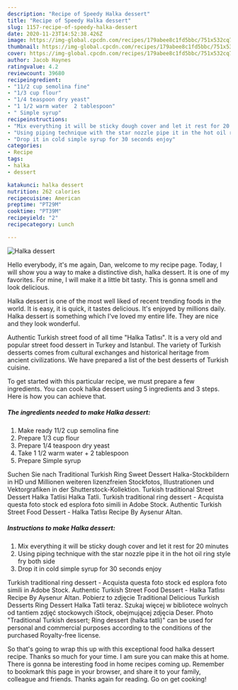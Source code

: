 ```yaml
---
description: "Recipe of Speedy Halka dessert"
title: "Recipe of Speedy Halka dessert"
slug: 1157-recipe-of-speedy-halka-dessert
date: 2020-11-23T14:52:38.426Z
image: https://img-global.cpcdn.com/recipes/179abee8c1fd5bbc/751x532cq70/halka-dessert-recipe-main-photo.jpg
thumbnail: https://img-global.cpcdn.com/recipes/179abee8c1fd5bbc/751x532cq70/halka-dessert-recipe-main-photo.jpg
cover: https://img-global.cpcdn.com/recipes/179abee8c1fd5bbc/751x532cq70/halka-dessert-recipe-main-photo.jpg
author: Jacob Haynes
ratingvalue: 4.2
reviewcount: 39680
recipeingredient:
- "11/2 cup semolina fine"
- "1/3 cup flour"
- "1/4 teaspoon dry yeast"
- "1 1/2 warm water  2 tablespoon"
- " Simple syrup"
recipeinstructions:
- "Mix everything it will be sticky dough cover and let it rest for 20 minutes"
- "Using piping technique with the star nozzle pipe it in the hot oil ring style fry both side"
- "Drop it in cold simple syrup for 30 seconds enjoy"
categories:
- Recipe
tags:
- halka
- dessert

katakunci: halka dessert 
nutrition: 262 calories
recipecuisine: American
preptime: "PT29M"
cooktime: "PT39M"
recipeyield: "2"
recipecategory: Lunch

---
```



![Halka dessert](https://img-global.cpcdn.com/recipes/179abee8c1fd5bbc/751x532cq70/halka-dessert-recipe-main-photo.jpg)

Hello everybody, it's me again, Dan, welcome to my recipe page. Today, I will show you a way to make a distinctive dish, halka dessert. It is one of my favorites. For mine, I will make it a little bit tasty. This is gonna smell and look delicious.

Halka dessert is one of the most well liked of recent trending foods in the world. It is easy, it is quick, it tastes delicious. It's enjoyed by millions daily. Halka dessert is something which I've loved my entire life. They are nice and they look wonderful.

Authentic Turkish street food of all time &#34;Halka Tatlısı&#34;. It is a very old and popular street food dessert in Turkey and Istanbul. The variety of Turkish desserts comes from cultural exchanges and historical heritage from ancient civilizations. We have prepared a list of the best desserts of Turkish cuisine.


To get started with this particular recipe, we must prepare a few ingredients. You can cook halka dessert using 5 ingredients and 3 steps. Here is how you can achieve that.

<!--inarticleads1-->

##### The ingredients needed to make Halka dessert:

1. Make ready 11/2 cup semolina fine
1. Prepare 1/3 cup flour
1. Prepare 1/4 teaspoon dry yeast
1. Take 1 1/2 warm water + 2 tablespoon
1. Prepare  Simple syrup


Suchen Sie nach Traditional Turkish Ring Sweet Dessert Halka-Stockbildern in HD und Millionen weiteren lizenzfreien Stockfotos, Illustrationen und Vektorgrafiken in der Shutterstock-Kollektion. Turkish traditional Street Dessert Halka Tatlisi Halka Tatli. Turkish traditional ring dessert - Acquista questa foto stock ed esplora foto simili in Adobe Stock. Authentic Turkish Street Food Dessert - Halka Tatlısı Recipe By Aysenur Altan. 

<!--inarticleads2-->

##### Instructions to make Halka dessert:

1. Mix everything it will be sticky dough cover and let it rest for 20 minutes
1. Using piping technique with the star nozzle pipe it in the hot oil ring style fry both side
1. Drop it in cold simple syrup for 30 seconds enjoy


Turkish traditional ring dessert - Acquista questa foto stock ed esplora foto simili in Adobe Stock. Authentic Turkish Street Food Dessert - Halka Tatlısı Recipe By Aysenur Altan. Pobierz to zdjęcie Traditional Delicious Turkish Desserts Ring Dessert Halka Tatli teraz. Szukaj więcej w bibliotece wolnych od tantiem zdjęć stockowych iStock, obejmującej zdjęcia Deser. Photo &#34;Traditional Turkish dessert; Ring dessert (halka tatli)&#34; can be used for personal and commercial purposes according to the conditions of the purchased Royalty-free license. 

So that's going to wrap this up with this exceptional food halka dessert recipe. Thanks so much for your time. I am sure you can make this at home. There is gonna be interesting food in home recipes coming up. Remember to bookmark this page in your browser, and share it to your family, colleague and friends. Thanks again for reading. Go on get cooking!

